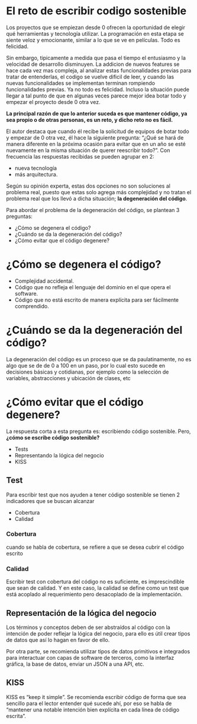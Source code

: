 # El reto de escribir codigo sostenible

Los proyectos que se empiezan desde 0 ofrecen la oportunidad de elegir qué herramientas y tecnología utilizar. La programación en esta etapa se siente veloz y emocionante, similar a lo que se ve en películas. Todo es felicidad. 


Sin embargo, tipicamente a medida que pasa el tiempo el entusiasmo y la velocidad de desarrollo disminuyen. La addicion de nuevos features se hace cada vez mas compleja, al analizar estas funcionalidades previas para tratar de entenderlas, el codigo se vuelve dificil de leer, y cuando las nuevas funcionalidades se implementan terminan rompiendo funcionalidades previas. Ya no todo es felicidad. Incluso la situación puede llegar a tal punto de que en algunas veces parece mejor idea botar todo y empezar el proyecto desde 0 otra vez.


**La principal razón de que lo anterior suceda es que mantener código, ya sea propio o de otras personas, es un reto, y dicho reto no es fácil.**


El autor destaca que cuando él recibe la solicitud de equipos de botar todo y empezar de 0 otra vez, él hace la siguiente pregunta: “¿Qué se hará de manera diferente en la próxima ocasión para evitar que en un año se esté nuevamente en la misma situación de querer reescribir todo?”. Con frecuencia las respuestas recibidas se pueden agrupar en 2: 

* nueva tecnología
* más arquitectura. 

Según su opinión experta, estas dos opciones no son soluciones al problema real, puesto que estas solo agrega más complejidad y no tratan el problema real que los llevó a dicha situación; **la degeneración del código**.


Para abordar el problema de la degeneración del código, se plantean 3 preguntas: 
* ¿Cómo se degenera el código?
* ¿Cuándo se da la degeneración del código?
* ¿Cómo evitar que el código degenere?


# ¿Cómo se degenera el código?
* Complejidad accidental.
* Código que no refleja el lenguaje del dominio en el que opera el software.
* Código que no está escrito de manera explícita para ser fácilmente comprendido.

# ¿Cuándo se da la degeneración del código?
La degeneración del código es un proceso que se da paulatinamente, no es algo que se de de 0 a 100 en un paso, por lo cual esto sucede en decisiones básicas y cotidianas, por ejemplo como la selección de variables, abstracciones y ubicación de clases, etc

# ¿Cómo evitar que el código degenere?
La respuesta corta a esta pregunta es: escribiendo código sostenible. Pero, **¿cómo se escribe código sostenible?**
* Tests
* Representando la lógica del negocio
* KISS

## Test
Para escribir test que nos ayuden a tener código sostenible se tienen 2 indicadores que se buscan alcanzar
* Cobertura
* Calidad

### Cobertura
cuando se habla de cobertura, se refiere a que se desea cubrir el código escrito

### Calidad
Escribir test con cobertura del código no es suficiente, es imprescindible que sean de calidad. Y en este caso, la calidad se define como un test que está acoplado al requerimiento pero desacoplado de la implementación.

## Representación de la lógica del negocio
Los términos y conceptos deben de ser abstraídos al código con la intención de poder reflejar la lógica del negocio, para ello es útil crear tipos de datos que así lo hagan en favor de ello.  

Por otra parte, se recomienda utilizar tipos de datos primitivos e integrados para interactuar con capas de software de terceros, como la interfaz gráfica, la base de datos, enviar un JSON a una API, etc. 

## KISS
KISS es “keep it simple”. Se recomienda escribir código de forma que sea sencillo para el lector entender qué sucede ahí, por eso se habla de “mantener una notable intención bien explícita en cada línea de código escrita”. 